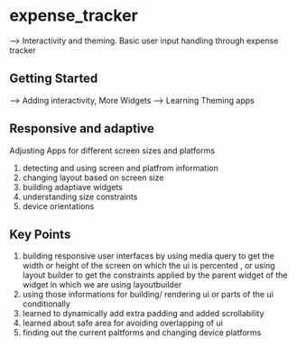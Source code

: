 # expense_tracker

--> Interactivity and theming. Basic user input handling through expense tracker

## Getting Started

--> Adding interactivity, More Widgets
--> Learning Theming apps

## Responsive and adaptive

Adjusting Apps for different screen sizes and platforms

1) detecting and using screen and platfrom information
2) changing layout based on screen size
3) building adaptiave widgets
4) understanding size constraints
5) device orientations

## Key Points

1) building responsive user interfaces by using media query to get the width or height of the screen on which the ui is percented , or using layout builder to get the constraints applied by the parent widget of the widget in which we are using layoutbuilder
2) using those informations for building/ rendering ui or parts of the ui conditionally
3) learned to dynamically add extra padding and added scrollability
4) learned about safe area for avoiding overlapping of ui
5) finding out the current paltforms and changing device platforms